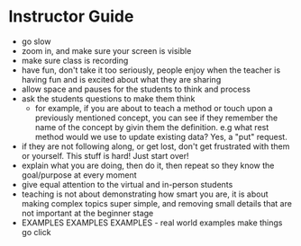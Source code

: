 # Instructor Guide

- go slow
- zoom in, and make sure your screen is visible
- make sure class is recording
- have fun, don't take it too seriously, people enjoy when the teacher is having fun and is excited about what they are sharing
- allow space and pauses for the students to think and process
- ask the students questions to make them think
  - for example, if you are about to teach a method or touch upon a previously mentioned concept, you can see if they remember the name of the concept by givin them the definition. e.g what rest method would we use to update existing data? Yes, a "put" request.
- if they are not following along, or get lost, don't get frustrated with them or yourself. This stuff is hard! Just start over!
- explain what you are doing, then do it, then repeat so they know the goal/purpose at every moment
- give equal attention to the virtual and in-person students
- teaching is not about demonstrating how smart you are, it is about making complex topics super simple, and removing small details that are not important at the beginner stage
- EXAMPLES EXAMPLES EXAMPLES - real world examples make things go click
